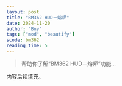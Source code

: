 ```yaml
---
layout: post
title: "BM362 HUD－熔炉"
date: 2024-11-20
author: "Bny"
tags: ["mod", "beautify"]
scode: bm362
reading_time: 5
---
```


> 帮助你了解“BM362 HUD－熔炉”功能...

内容后续填充。
